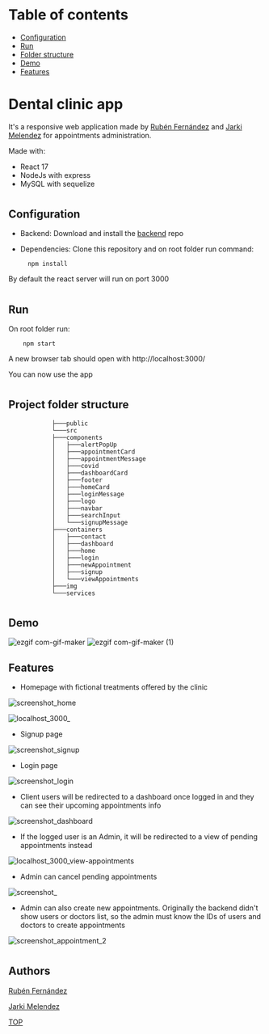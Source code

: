 # Table of contents
- [Configuration](#Configuration)
- [Run](#Run)
- [Folder structure](#Project-folder-structure)
- [Demo](#Demo)
- [Features](#Features)
#


# Dental clinic app
It's a responsive web application  made by [Rubén Fernández](https://www.linkedin.com/in/rubenfernandezsantos/) and [Jarki Melendez](https://www.linkedin.com/in/jarki-melendez/) for appointments administration.

Made with:
- React 17
- NodeJs with express
- MySQL with sequelize 
#


## Configuration
- Backend: Download and install the [backend](https://github.com/jarki7777/API_Citas) repo
- Dependencies: Clone this repository and on root folder run command:

        npm install

By default the react server will run on port 3000

#

## Run

On root folder run:

        npm start

A new browser tab should open with http://localhost:3000/

You can now use the app
#


## Project folder structure
                ├───public
                └───src
                ├───components
                │   ├───alertPopUp
                │   ├───appointmentCard
                │   ├───appointmentMessage
                │   ├───covid
                │   ├───dashboardCard
                │   ├───footer
                │   ├───homeCard
                │   ├───loginMessage
                │   ├───logo
                │   ├───navbar
                │   ├───searchInput
                │   └───signupMessage
                ├───containers
                │   ├───contact
                │   ├───dashboard
                │   ├───home
                │   ├───login
                │   ├───newAppointment
                │   ├───signup
                │   └───viewAppointments
                ├───img
                └───services
#

## Demo

![ezgif com-gif-maker](https://user-images.githubusercontent.com/76188418/115443154-314adc00-a213-11eb-816f-c1e8b7ab9535.gif)
![ezgif com-gif-maker (1)](https://user-images.githubusercontent.com/76188418/115443163-34de6300-a213-11eb-973a-c0e2e338e37c.gif)

## Features

- Homepage with fictional treatments offered by the clinic

![screenshot_home](https://user-images.githubusercontent.com/76188418/115441175-dd3ef800-a210-11eb-8308-dbbed14c5a09.png)

![localhost_3000_](https://user-images.githubusercontent.com/76188418/115441158-da440780-a210-11eb-806d-00b8bd45d2f4.png)

- Signup page

![screenshot_signup](https://user-images.githubusercontent.com/76188418/115441177-dd3ef800-a210-11eb-93a1-bd8715e2c17b.png)

- Login page

![screenshot_login](https://user-images.githubusercontent.com/76188418/115441176-dd3ef800-a210-11eb-9849-537b7f41efea.png)

- Client users will be redirected to a dashboard once logged in and they can see their upcoming appointments info

![screenshot_dashboard](https://user-images.githubusercontent.com/76188418/115441172-dca66180-a210-11eb-98ab-165779857d8a.png)

- If the logged user is an Admin, it will be redirected to a view of pending appointments instead

![localhost_3000_view-appointments](https://user-images.githubusercontent.com/76188418/115441162-dadc9e00-a210-11eb-91c1-50a3b0d1d749.png)

- Admin can cancel pending appointments

![screenshot_](https://user-images.githubusercontent.com/76188418/115441166-dc0dcb00-a210-11eb-90c3-f0997670edaa.png)

- Admin can also create new appointments. Originally the backend didn't show users or doctors list, so the admin must know the IDs of users and doctors to create appointments

![screenshot_appointment_2](https://user-images.githubusercontent.com/76188418/115441171-dca66180-a210-11eb-8276-795cfa1f273f.png)


#


## Authors

[Rubén Fernández](https://www.linkedin.com/in/rubenfernandezsantos/)

[Jarki Melendez](https://www.linkedin.com/in/jarki-melendez/)

[TOP](#Table-of-contents)